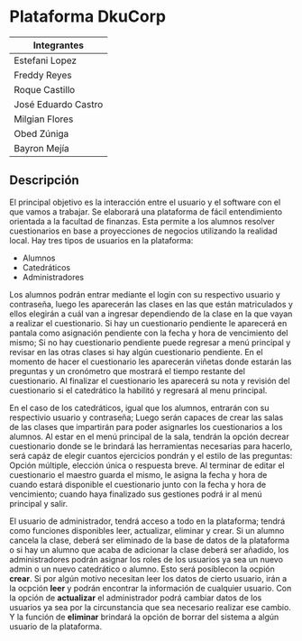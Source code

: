 # Plataforma DkuCorp

| Integrantes |
| - | 
| Estefani Lopez | 
| Freddy Reyes | 
| Roque Castillo |
| José Eduardo Castro |
| Milgian Flores |
| Obed Zúniga |
| Bayron Mejía |

## Descripción

El principal objetivo es la interacción entre el usuario y el software con el que vamos a trabajar. Se elaborará una plataforma de fácil entendimiento orientada a la facultad de finanzas. 
Esta permite a los alumnos resolver cuestionarios en base a proyecciones de negocios utilizando la realidad local. Hay tres tipos de usuarios en la plataforma:

- Alumnos
- Catedráticos
- Administradores

Los alumnos podrán entrar mediante el login con su respectivo usuario y contraseña, luego les aparecerán las clases en las que están matriculados y ellos elegirán a cuál van a ingresar dependiendo de la clase en la que vayan a realizar el cuestionario. Si hay un cuestionario pendiente le aparecerá en pantala como asignación pendiente con la fecha y hora de vencimiento del mismo; Si no hay cuestionario pendiente puede regresar a menú principal y revisar en las otras clases si hay algún cuestionario pendiente.
En el momento de hacer el cuestionario les aparecerán viñetas donde estarán las preguntas y un cronómetro que mostrará el tiempo restante del cuestionario. Al finalizar el cuestionario les aparecerá su nota y revisión del cuestionario si el catedrático la habilitó y regresará al menu principal.

En el caso de los catedráticos, igual que los alumnos, entrarán con su respectivio usuario y contraseña; Luego serán capaces de crear las salas de las clases que impartirán para poder asignarles los cuestionarios a los alumnos. 
Al estar en el menú principal de la sala, tendrán la opción decrear cuestionario donde se le brindará las herramientas necesarias para hacerlo, será capáz de elegir cuantos ejercicios pondrán y el estilo de las preguntas: Opción múltiple, elección única o respuesta breve.
Al terminar de editar el cuestionario el maestro guarda el mismo, le asigna la fecha y hora  de cuando estará disponible el cuestionario junto con la fecha y hora de vencimiento; cuando haya finalizado sus gestiones podrá ir al menú principal y salir.

El usuario de administrador, tendrá acceso a todo en la plataforma; tendrá como funciones disponibles leer, actualizar, eliminar y crear. Si un alumno cancela la clase, deberá ser eliminado de la base de datos de la plataforma o si hay un alumno que acaba de adicionar la clase deberá ser añadido, los administradores podrán asignar los roles de los usuarios ya sea un nuevo admin o un nuevo catedrático o alumno.
Esto será posiblecon la ocpión **crear**. Si por algún motivo necesitan leer los datos de cierto usuario, irán a la ocpción **leer** y podrán encontrar la información de cualquier usuario. Con la opción de **actualizar** el administrador podrá cambiar datos de los usuarios ya sea por la circunstancia que sea necesario realizar ese cambio.
Y la función de **eliminar** brindará la opción de borrar del sistema a algún usuario de la plataforma.
